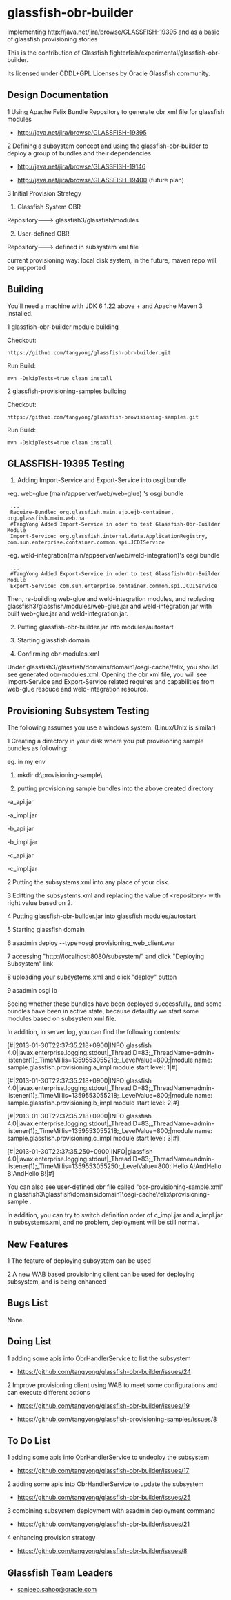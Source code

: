 glassfish-obr-builder
=====================

Implementing http://java.net/jira/browse/GLASSFISH-19395 and as a basic of glassfish provisioning stories

This is the contribution of Glassfish fighterfish/experimental/glassfish-obr-builder.

Its licensed under CDDL+GPL Licenses by Oracle Glassfish community.

## Design Documentation 

1 Using Apache Felix Bundle Repository to generate obr xml file for glassfish modules

* http://java.net/jira/browse/GLASSFISH-19395

2 Defining a subsystem concept and using the glassfish-obr-builder to deploy a group of bundles and their dependencies

* http://java.net/jira/browse/GLASSFISH-19146

* http://java.net/jira/browse/GLASSFISH-19400 (future plan)

3 Initial Provision Strategy

1) Glassfish System OBR

Repository---> glassfish3/glassfish/modules

2) User-defined OBR

Repository---> defined in subsystem xml file

current provisioning way: local disk system, in the future, maven repo will be supported

## Building

You'll need a machine with JDK 6 1.22 above + and Apache Maven 3 installed.

1 glassfish-obr-builder module building

Checkout:

    https://github.com/tangyong/glassfish-obr-builder.git

Run Build:
    
    mvn -DskipTests=true clean install
    
2 glassfish-provisioning-samples building

Checkout:

    https://github.com/tangyong/glassfish-provisioning-samples.git

Run Build:
    
    mvn -DskipTests=true clean install

## GLASSFISH-19395 Testing

1) Adding Import-Service and Export-Service into osgi.bundle

-eg. web-glue (main/appserver/web/web-glue) 's osgi.bundle

     ...
     Require-Bundle: org.glassfish.main.ejb.ejb-container, org.glassfish.main.web.ha
     #TangYong Added Import-Service in oder to test Glassfish-Obr-Builder Module
     Import-Service: org.glassfish.internal.data.ApplicationRegistry, com.sun.enterprise.container.common.spi.JCDIService

-eg. weld-integration(main/appserver/web/weld-integration)'s osgi.bundle

     ...
     #TangYong Added Export-Service in oder to test Glassfish-Obr-Builder Module
     Export-Service: com.sun.enterprise.container.common.spi.JCDIService

Then, re-building web-glue and weld-integration modules, and replacing glassfish3/glassfish/modules/web-glue.jar and weld-integration.jar with built web-glue.jar and weld-integration.jar.

2) Putting glassfish-obr-builder.jar into modules/autostart

3) Starting glassfish domain

4) Confirming obr-modules.xml

Under glassfish3/glassfish/domains/domain1/osgi-cache/felix, you should see generated obr-modules.xml. Opening the obr xml file, you will see Import-Service and Export-Service related requires and capabilities from web-glue resouce and weld-integration resource.

## Provisioning Subsystem Testing

The following assumes you use a windows system. (Linux/Unix is similar)

1 Creating a directory in your disk where you put provisioning sample bundles as following:

eg. in my env

1) mkdir d:\provisioning-sample\

2) putting provisioning sample bundles into the above created directory

-a_api.jar

-a_impl.jar

-b_api.jar

-b_impl.jar

-c_api.jar

-c_impl.jar

2 Putting the subsystems.xml into any place of your disk.

3 Editting the subsystems.xml and replacing the value of \<repository\> with right value based on 2.

4 Putting glassfish-obr-builder.jar into glassfish modules/autostart

5 Starting glassfish domain

6 asadmin deploy --type=osgi provisioning_web_client.war

7 accessing "http://localhost:8080/subsystem/" and click "Deploying Subsystem" link

8 uploading your subsystems.xml and click "deploy" button

9 asadmin osgi lb 

Seeing whether these bundles have been deployed successfully, and some bundles have been in active state, because defaultly we start some modules based on subsystem xml file. 

In addition, in server.log, you can find the following contents:

   [#|2013-01-30T22:37:35.218+0900|INFO|glassfish 4.0|javax.enterprise.logging.stdout|_ThreadID=83;_ThreadName=admin-listener(1);_TimeMillis=1359553055218;_LevelValue=800;|module name: sample.glassfish.provisioning.a_impl   module start level: 1|#]

   [#|2013-01-30T22:37:35.218+0900|INFO|glassfish 4.0|javax.enterprise.logging.stdout|_ThreadID=83;_ThreadName=admin-listener(1);_TimeMillis=1359553055218;_LevelValue=800;|module name: sample.glassfish.provisioning.b_impl   module start level: 2|#]

   [#|2013-01-30T22:37:35.218+0900|INFO|glassfish 4.0|javax.enterprise.logging.stdout|_ThreadID=83;_ThreadName=admin-listener(1);_TimeMillis=1359553055218;_LevelValue=800;|module name: sample.glassfish.provisioning.c_impl   module start level: 3|#]

   [#|2013-01-30T22:37:35.250+0900|INFO|glassfish 4.0|javax.enterprise.logging.stdout|_ThreadID=83;_ThreadName=admin-listener(1);_TimeMillis=1359553055250;_LevelValue=800;|Hello A!AndHello B!AndHello B!|#]


You can also see user-defined obr file called "obr-provisioning-sample.xml" in glassfish3\glassfish\domains\domain1\osgi-cache\felix\provisioning-sample .

In addition, you can try to switch definition order of c_impl.jar and a_impl.jar in subsystems.xml, and no problem, deployment will be still normal.

## New Features

1 The feature of deploying subsystem can be used

2 A new WAB based provisioning client can be used for deploying subsystem,  and is being enhanced

## Bugs List

None.

## Doing List

1 adding some apis into ObrHandlerService to list the subsystem

* https://github.com/tangyong/glassfish-obr-builder/issues/24

2 Improve provisioning client using WAB to meet some configurations and can execute different actions

* https://github.com/tangyong/glassfish-obr-builder/issues/19

* https://github.com/tangyong/glassfish-provisioning-samples/issues/8

## To Do List

1 adding some apis into ObrHandlerService to undeploy the subsystem

* https://github.com/tangyong/glassfish-obr-builder/issues/17

2 adding some apis into ObrHandlerService to update the subsystem

* https://github.com/tangyong/glassfish-obr-builder/issues/25

3 combining subsystem deployment with asadmin deployment command

* https://github.com/tangyong/glassfish-obr-builder/issues/21

4 enhancing provision strategy

* https://github.com/tangyong/glassfish-obr-builder/issues/8

## Glassfish Team Leaders

* <sanjeeb.sahoo@oracle.com>